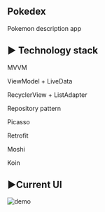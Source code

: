 Pokedex
-----------------------------
Pokemon description app

► Technology stack
-----------------------------
  MVVM
  
  ViewModel + LiveData
  
  RecyclerView + ListAdapter
  
  Repository pattern
  
  Picasso
  
  Retrofit
  
  Moshi
  
  Koin
  
►Current UI
-----------------------------
  
![demo](https://user-images.githubusercontent.com/72496644/97720649-31261b00-1ad1-11eb-8179-f6d5de1ac67f.gif)

